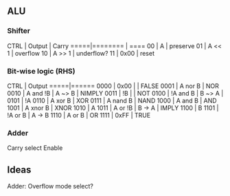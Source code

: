 ## ALU

### Shifter

CTRL | Output  | Carry
=====|======== | ====
00   | A       | preserve
01   | A << 1  | overflow
10   | A >> 1  | underflow?
11   | 0x00    | reset

### Bit-wise logic (RHS)

CTRL | Output
=====|======
0000 | 0x00     |        | FALSE
0001 | A nor B           | NOR
0010 | A and !B | A ~> B | NIMPLY
0011 | !B       |        | NOT
0100 | !A and B | B ~> A |
0101 | !A
0110 | A xor B           | XOR
0111 | A nand B          | NAND
1000 | A and B           | AND
1001 | A xnor B          | XNOR
1010 | A
1011 | A or !B | B -> A  | IMPLY
1100 | B
1101 | !A or B | A -> B
1110 | A or B            | OR
1111 | 0xFF              | TRUE

### Adder

Carry select
Enable


## Ideas

Adder: Overflow mode select?

